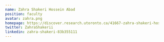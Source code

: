 ```yaml
---
name: Zahra Shakeri Hossein Abad
position: faculty
avatar: zahra.png
homepage: https://discover.research.utoronto.ca/41667-zahra-shakeri-hossein-abad
twitter: ZahraShakerii
linkedin: zahra-shakeri-83b355111
---
```

